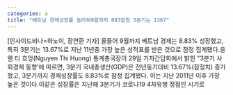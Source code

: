 ```yaml
---
categories: a
title: "베트남 경제성장률 놀라워9월까지 883잠정 3분기는 1367"
---
```

[인사이드비나=하노이, 장연환 기자] 올들어 9월까지 베트남 경제는 8.83% 성장했고, 특히 3분기는 13.67%로 지난 11년중 가장 높은 성적표를 받은 것으로 잠정 집계됐다.응웬 티 흐엉(Nguyen Thi Huong) 통계총국장이 29일 기자간담회에서 밝힌 "3분기 사회경제 동향’에 따르면, 3분기 국내총생산(GDP)은 전년동기대비 13.67%(잠정치) 증가했고, 3분기까지 경제성장률도 8.83%로 잠정 집계됐다. 이는 지난 2011년 이후 가장 높은 것이다.이같은 성장률은 지난해 3분기가 코로나19 4차유행 정점인 시기로